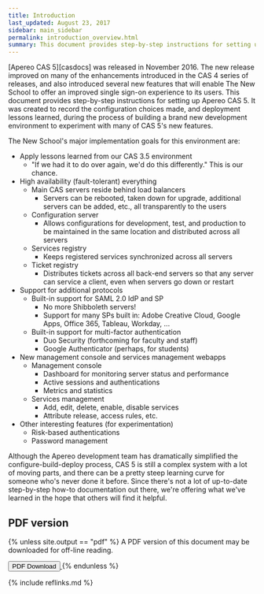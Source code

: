 ```yaml
---
title: Introduction
last_updated: August 23, 2017
sidebar: main_sidebar
permalink: introduction_overview.html
summary: This document provides step-by-step instructions for setting up an Apereo CAS 5 environment. It was created during the process of building a brand new development environment to experiment with many of the new features in this release.
---
```


[Apereo CAS 5][casdocs] was released in November 2016. The new release improved on many of the enhancements introduced in the CAS 4 series of releases, and also introduced several new features that will enable The New School to offer an improved single sign-on experience to its users. This document provides step-by-step instructions for setting up Apereo CAS 5. It was created to record the configuration choices made, and deployment lessons learned, during the process of building a brand new development environment to experiment with many of CAS 5's new features.

The New School's major implementation goals for this environment are:

* Apply lessons learned from our CAS 3.5 environment
    * "If we had it to do over again, we'd do this differently." This is our chance.
* High availability (fault-tolerant) everything
    * Main CAS servers reside behind load balancers
        * Servers can be rebooted, taken down for upgrade, additional servers can be added, etc., all transparently to the users
    * Configuration server
        * Allows configurations for development, test, and production to be maintained in the same location and distributed across all servers
    * Services registry
        * Keeps registered services synchronized across all servers
    * Ticket registry
        * Distributes tickets across all back-end servers so that any server can service a client, even when servers go down or restart
* Support for additional protocols
    * Built-in support for SAML 2.0 IdP and SP
        * No more Shibboleth servers!
        * Support for many SPs built in: Adobe Creative Cloud, Google Apps, Office 365, Tableau, Workday, ...
    * Built-in support for multi-factor authentication
        * Duo Security (forthcoming for faculty and staff)
        * Google Authenticator (perhaps, for students)
* New management console and services management webapps
    * Management console
        * Dashboard for monitoring server status and performance
        * Active sessions and authentications
        * Metrics and statistics
    * Services management
        * Add, edit, delete, enable, disable services
        * Attribute release, access rules, etc.
* Other interesting features (for experimentation)
    * Risk-based authentications
    * Password management

Although the Apereo development team has dramatically simplified the configure-build-deploy process, CAS 5 is still a complex system with a lot of moving parts, and there can be a pretty steep learning curve for someone who's never done it before. Since there's not a lot of up-to-date step-by-step how-to documentation out there, we're offering what we've learned in the hope that others will find it helpful.

## PDF version

{% unless site.output == "pdf" %}
  A PDF version of this document may be downloaded for off-line reading.

  <a target="_blank" class="noCrossRef" href="pdf/deploying-apereo-cas.pdf">
    <button type="button" class="btn btn-default" aria-label="Left Align">
      <span class="glyphicon glyphicon-download-alt" aria-hidden="true"></span>
      PDF Download
    </button>
  </a>
{% endunless %}

{% include reflinks.md %}

